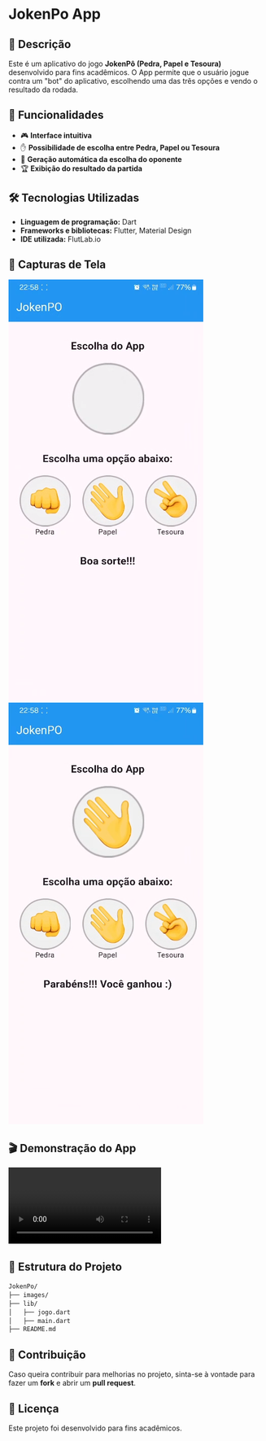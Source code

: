 # JokenPo App

## 📌 Descrição

Este é um aplicativo do jogo **JokenPô (Pedra, Papel e Tesoura)** desenvolvido para fins acadêmicos. O App permite que o usuário jogue contra um "bot" do aplicativo, escolhendo uma das três opções e vendo o resultado da rodada.

## 🎯 Funcionalidades

- 🎮 **Interface intuitiva**
- ✋ **Possibilidade de escolha entre Pedra, Papel ou Tesoura**
- 🤖 **Geração automática da escolha do oponente**
- 🏆 **Exibição do resultado da partida**

## 🛠️ Tecnologias Utilizadas

- **Linguagem de programação:** Dart
- **Frameworks e bibliotecas:** Flutter, Material Design
- **IDE utilizada:** FlutLab.io

## 📸 Capturas de Tela

![Tela Inicial](./assets/tela_inicial.png)
![Vitória](./assets/vitoria.png)

## 🎬 Demonstração do App

![Gif de Demonstração](./assets/demo.mp4)

## 📂 Estrutura do Projeto

```bash
JokenPo/
├── images/
├── lib/
│   ├── jogo.dart
│   ├── main.dart
├── README.md
```

## 📌 Contribuição

Caso queira contribuir para melhorias no projeto, sinta-se à vontade para fazer um **fork** e abrir um **pull request**.

## 📄 Licença

Este projeto foi desenvolvido para fins acadêmicos.
